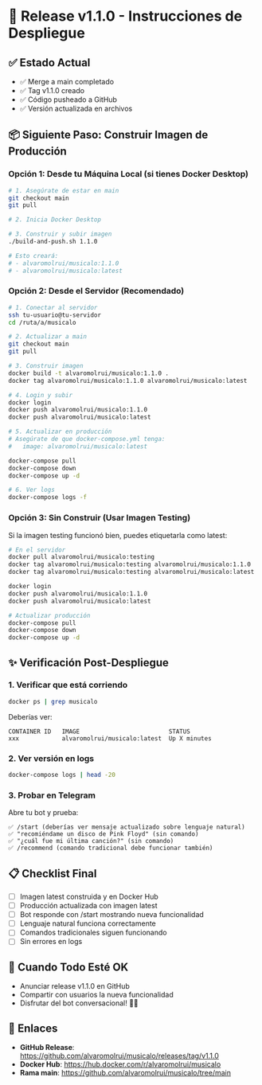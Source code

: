 # 🚀 Release v1.1.0 - Instrucciones de Despliegue

## ✅ Estado Actual

- ✅ Merge a main completado
- ✅ Tag v1.1.0 creado
- ✅ Código pusheado a GitHub
- ✅ Versión actualizada en archivos

## 📦 Siguiente Paso: Construir Imagen de Producción

### Opción 1: Desde tu Máquina Local (si tienes Docker Desktop)

```bash
# 1. Asegúrate de estar en main
git checkout main
git pull

# 2. Inicia Docker Desktop

# 3. Construir y subir imagen
./build-and-push.sh 1.1.0

# Esto creará:
# - alvaromolrui/musicalo:1.1.0
# - alvaromolrui/musicalo:latest
```

### Opción 2: Desde el Servidor (Recomendado)

```bash
# 1. Conectar al servidor
ssh tu-usuario@tu-servidor
cd /ruta/a/musicalo

# 2. Actualizar a main
git checkout main
git pull

# 3. Construir imagen
docker build -t alvaromolrui/musicalo:1.1.0 .
docker tag alvaromolrui/musicalo:1.1.0 alvaromolrui/musicalo:latest

# 4. Login y subir
docker login
docker push alvaromolrui/musicalo:1.1.0
docker push alvaromolrui/musicalo:latest

# 5. Actualizar en producción
# Asegúrate de que docker-compose.yml tenga:
#   image: alvaromolrui/musicalo:latest

docker-compose pull
docker-compose down
docker-compose up -d

# 6. Ver logs
docker-compose logs -f
```

### Opción 3: Sin Construir (Usar Imagen Testing)

Si la imagen testing funcionó bien, puedes etiquetarla como latest:

```bash
# En el servidor
docker pull alvaromolrui/musicalo:testing
docker tag alvaromolrui/musicalo:testing alvaromolrui/musicalo:1.1.0
docker tag alvaromolrui/musicalo:testing alvaromolrui/musicalo:latest

docker login
docker push alvaromolrui/musicalo:1.1.0
docker push alvaromolrui/musicalo:latest

# Actualizar producción
docker-compose pull
docker-compose down
docker-compose up -d
```

## ✨ Verificación Post-Despliegue

### 1. Verificar que está corriendo

```bash
docker ps | grep musicalo
```

Deberías ver:
```
CONTAINER ID   IMAGE                         STATUS
xxx            alvaromolrui/musicalo:latest  Up X minutes
```

### 2. Ver versión en logs

```bash
docker-compose logs | head -20
```

### 3. Probar en Telegram

Abre tu bot y prueba:

```
✅ /start (deberías ver mensaje actualizado sobre lenguaje natural)
✅ "recomiéndame un disco de Pink Floyd" (sin comando)
✅ "¿cuál fue mi última canción?" (sin comando)
✅ /recommend (comando tradicional debe funcionar también)
```

## 📋 Checklist Final

- [ ] Imagen latest construida y en Docker Hub
- [ ] Producción actualizada con imagen latest
- [ ] Bot responde con /start mostrando nueva funcionalidad
- [ ] Lenguaje natural funciona correctamente
- [ ] Comandos tradicionales siguen funcionando
- [ ] Sin errores en logs

## 🎉 Cuando Todo Esté OK

- Anunciar release v1.1.0 en GitHub
- Compartir con usuarios la nueva funcionalidad
- Disfrutar del bot conversacional! 🎵🤖

## 🔗 Enlaces

- **GitHub Release**: https://github.com/alvaromolrui/musicalo/releases/tag/v1.1.0
- **Docker Hub**: https://hub.docker.com/r/alvaromolrui/musicalo
- **Rama main**: https://github.com/alvaromolrui/musicalo/tree/main

